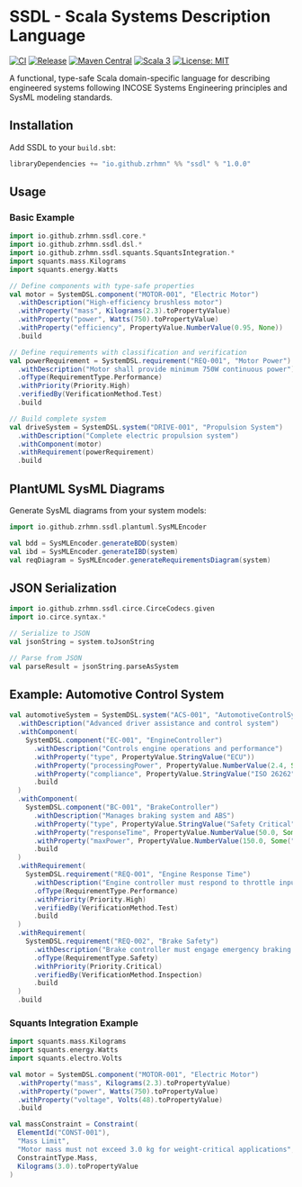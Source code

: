 # SSDL - Scala Systems Description Language

[![CI](https://github.com/zrhmn/ssdl/workflows/CI/badge.svg)](https://github.com/zrhmn/ssdl/actions/workflows/ci.yml)
[![Release](https://github.com/zrhmn/ssdl/workflows/Release/badge.svg)](https://github.com/zrhmn/ssdl/actions/workflows/release.yml)
[![Maven Central](https://maven-badges.herokuapp.com/maven-central/io.github.zrhmn/ssdl_3/badge.svg)](https://maven-badges.herokuapp.com/maven-central/io.github.zrhmn/ssdl_3)
[![Scala 3](https://img.shields.io/badge/Scala-3.7.3-red.svg)](https://scala-lang.org/)
[![License: MIT](https://img.shields.io/badge/License-MIT-blue.svg)](LICENSE)

A functional, type-safe Scala domain-specific language for describing engineered systems following INCOSE Systems Engineering principles and SysML modeling standards.

## Installation

Add SSDL to your `build.sbt`:

```scala
libraryDependencies += "io.github.zrhmn" %% "ssdl" % "1.0.0"
```

## Usage

### Basic Example

```scala
import io.github.zrhmn.ssdl.core.*
import io.github.zrhmn.ssdl.dsl.*
import io.github.zrhmn.ssdl.squants.SquantsIntegration.*
import squants.mass.Kilograms
import squants.energy.Watts

// Define components with type-safe properties
val motor = SystemDSL.component("MOTOR-001", "Electric Motor")
  .withDescription("High-efficiency brushless motor")
  .withProperty("mass", Kilograms(2.3).toPropertyValue)
  .withProperty("power", Watts(750).toPropertyValue)
  .withProperty("efficiency", PropertyValue.NumberValue(0.95, None))
  .build

// Define requirements with classification and verification
val powerRequirement = SystemDSL.requirement("REQ-001", "Motor Power")
  .withDescription("Motor shall provide minimum 750W continuous power")
  .ofType(RequirementType.Performance)
  .withPriority(Priority.High)
  .verifiedBy(VerificationMethod.Test)
  .build

// Build complete system
val driveSystem = SystemDSL.system("DRIVE-001", "Propulsion System")
  .withDescription("Complete electric propulsion system")
  .withComponent(motor)
  .withRequirement(powerRequirement)
  .build
```

## PlantUML SysML Diagrams

Generate SysML diagrams from your system models:

```scala
import io.github.zrhmn.ssdl.plantuml.SysMLEncoder

val bdd = SysMLEncoder.generateBDD(system)
val ibd = SysMLEncoder.generateIBD(system)
val reqDiagram = SysMLEncoder.generateRequirementsDiagram(system)
```

## JSON Serialization

```scala
import io.github.zrhmn.ssdl.circe.CirceCodecs.given
import io.circe.syntax.*

// Serialize to JSON
val jsonString = system.toJsonString

// Parse from JSON
val parseResult = jsonString.parseAsSystem
```

## Example: Automotive Control System

```scala
val automotiveSystem = SystemDSL.system("ACS-001", "AutomotiveControlSystem")
  .withDescription("Advanced driver assistance and control system")
  .withComponent(
    SystemDSL.component("EC-001", "EngineController")
      .withDescription("Controls engine operations and performance")
      .withProperty("type", PropertyValue.StringValue("ECU"))
      .withProperty("processingPower", PropertyValue.NumberValue(2.4, Some("GHz")))
      .withProperty("compliance", PropertyValue.StringValue("ISO 26262"))
      .build
  )
  .withComponent(
    SystemDSL.component("BC-001", "BrakeController")
      .withDescription("Manages braking system and ABS")
      .withProperty("type", PropertyValue.StringValue("Safety Critical"))
      .withProperty("responseTime", PropertyValue.NumberValue(50.0, Some("ms")))
      .withProperty("maxPower", PropertyValue.NumberValue(150.0, Some("kW")))
      .build
  )
  .withRequirement(
    SystemDSL.requirement("REQ-001", "Engine Response Time")
      .withDescription("Engine controller must respond to throttle input within 100ms")
      .ofType(RequirementType.Performance)
      .withPriority(Priority.High)
      .verifiedBy(VerificationMethod.Test)
      .build
  )
  .withRequirement(
    SystemDSL.requirement("REQ-002", "Brake Safety")
      .withDescription("Brake controller must engage emergency braking if obstacle detected")
      .ofType(RequirementType.Safety)
      .withPriority(Priority.Critical)
      .verifiedBy(VerificationMethod.Inspection)
      .build
  )
  .build
```

### Squants Integration Example
```scala
import squants.mass.Kilograms
import squants.energy.Watts
import squants.electro.Volts

val motor = SystemDSL.component("MOTOR-001", "Electric Motor")
  .withProperty("mass", Kilograms(2.3).toPropertyValue)
  .withProperty("power", Watts(750).toPropertyValue)
  .withProperty("voltage", Volts(48).toPropertyValue)
  .build

val massConstraint = Constraint(
  ElementId("CONST-001"),
  "Mass Limit",
  "Motor mass must not exceed 3.0 kg for weight-critical applications",
  ConstraintType.Mass,
  Kilograms(3.0).toPropertyValue
)
```

